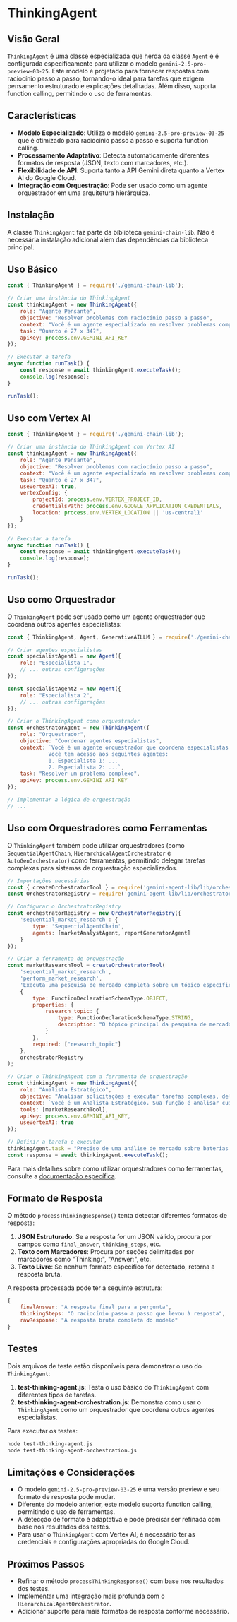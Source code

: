 # ThinkingAgent

## Visão Geral

`ThinkingAgent` é uma classe especializada que herda da classe `Agent` e é configurada especificamente para utilizar o modelo `gemini-2.5-pro-preview-03-25`. Este modelo é projetado para fornecer respostas com raciocínio passo a passo, tornando-o ideal para tarefas que exigem pensamento estruturado e explicações detalhadas. Além disso, suporta function calling, permitindo o uso de ferramentas.

## Características

- **Modelo Especializado**: Utiliza o modelo `gemini-2.5-pro-preview-03-25` que é otimizado para raciocínio passo a passo e suporta function calling.
- **Processamento Adaptativo**: Detecta automaticamente diferentes formatos de resposta (JSON, texto com marcadores, etc.).
- **Flexibilidade de API**: Suporta tanto a API Gemini direta quanto a Vertex AI do Google Cloud.
- **Integração com Orquestração**: Pode ser usado como um agente orquestrador em uma arquitetura hierárquica.

## Instalação

A classe `ThinkingAgent` faz parte da biblioteca `gemini-chain-lib`. Não é necessária instalação adicional além das dependências da biblioteca principal.

## Uso Básico

```javascript
const { ThinkingAgent } = require('./gemini-chain-lib');

// Criar uma instância do ThinkingAgent
const thinkingAgent = new ThinkingAgent({
    role: "Agente Pensante",
    objective: "Resolver problemas com raciocínio passo a passo",
    context: "Você é um agente especializado em resolver problemas complexos. Explique seu raciocínio de forma clara e estruturada.",
    task: "Quanto é 27 x 34?",
    apiKey: process.env.GEMINI_API_KEY
});

// Executar a tarefa
async function runTask() {
    const response = await thinkingAgent.executeTask();
    console.log(response);
}

runTask();
```

## Uso com Vertex AI

```javascript
const { ThinkingAgent } = require('./gemini-chain-lib');

// Criar uma instância do ThinkingAgent com Vertex AI
const thinkingAgent = new ThinkingAgent({
    role: "Agente Pensante",
    objective: "Resolver problemas com raciocínio passo a passo",
    context: "Você é um agente especializado em resolver problemas complexos. Explique seu raciocínio de forma clara e estruturada.",
    task: "Quanto é 27 x 34?",
    useVertexAI: true,
    vertexConfig: {
        projectId: process.env.VERTEX_PROJECT_ID,
        credentialsPath: process.env.GOOGLE_APPLICATION_CREDENTIALS,
        location: process.env.VERTEX_LOCATION || 'us-central1'
    }
});

// Executar a tarefa
async function runTask() {
    const response = await thinkingAgent.executeTask();
    console.log(response);
}

runTask();
```

## Uso como Orquestrador

O `ThinkingAgent` pode ser usado como um agente orquestrador que coordena outros agentes especialistas:

```javascript
const { ThinkingAgent, Agent, GenerativeAILLM } = require('./gemini-chain-lib');

// Criar agentes especialistas
const specialistAgent1 = new Agent({
    role: "Especialista 1",
    // ... outras configurações
});

const specialistAgent2 = new Agent({
    role: "Especialista 2",
    // ... outras configurações
});

// Criar o ThinkingAgent como orquestrador
const orchestratorAgent = new ThinkingAgent({
    role: "Orquestrador",
    objective: "Coordenar agentes especialistas",
    context: `Você é um agente orquestrador que coordena especialistas.
             Você tem acesso aos seguintes agentes:
             1. Especialista 1: ...
             2. Especialista 2: ...`,
    task: "Resolver um problema complexo",
    apiKey: process.env.GEMINI_API_KEY
});

// Implementar a lógica de orquestração
// ...
```

## Uso com Orquestradores como Ferramentas

O `ThinkingAgent` também pode utilizar orquestradores (como `SequentialAgentChain`, `HierarchicalAgentOrchestrator` e `AutoGenOrchestrator`) como ferramentas, permitindo delegar tarefas complexas para sistemas de orquestração especializados.

```javascript
// Importações necessárias
const { createOrchestratorTool } = require('gemini-agent-lib/lib/orchestrator-tool-factory');
const OrchestratorRegistry = require('gemini-agent-lib/lib/orchestrator-registry');

// Configurar o OrchestratorRegistry
const orchestratorRegistry = new OrchestratorRegistry({
    'sequential_market_research': {
        type: 'SequentialAgentChain',
        agents: [marketAnalystAgent, reportGeneratorAgent]
    }
});

// Criar a ferramenta de orquestração
const marketResearchTool = createOrchestratorTool(
    'sequential_market_research',
    'perform_market_research',
    'Executa uma pesquisa de mercado completa sobre um tópico específico.',
    {
        type: FunctionDeclarationSchemaType.OBJECT,
        properties: {
            research_topic: { 
                type: FunctionDeclarationSchemaType.STRING, 
                description: "O tópico principal da pesquisa de mercado." 
            }
        },
        required: ["research_topic"]
    },
    orchestratorRegistry
);

// Criar o ThinkingAgent com a ferramenta de orquestração
const thinkingAgent = new ThinkingAgent({
    role: "Analista Estratégico",
    objective: "Analisar solicitações e executar tarefas complexas, delegando quando necessário",
    context: `Você é um Analista Estratégico. Sua função é analisar cuidadosamente a solicitação do usuário...`,
    tools: [marketResearchTool],
    apiKey: process.env.GEMINI_API_KEY,
    useVertexAI: true
});

// Definir a tarefa e executar
thinkingAgent.task = "Preciso de uma análise de mercado sobre baterias de estado sólido para veículos elétricos.";
const response = await thinkingAgent.executeTask();
```

Para mais detalhes sobre como utilizar orquestradores como ferramentas, consulte a [documentação específica](./orchestrator-tool-factory.md).

## Formato de Resposta

O método `processThinkingResponse()` tenta detectar diferentes formatos de resposta:

1. **JSON Estruturado**: Se a resposta for um JSON válido, procura por campos como `final_answer`, `thinking_steps`, etc.
2. **Texto com Marcadores**: Procura por seções delimitadas por marcadores como "Thinking:", "Answer:", etc.
3. **Texto Livre**: Se nenhum formato específico for detectado, retorna a resposta bruta.

A resposta processada pode ter a seguinte estrutura:

```javascript
{
    finalAnswer: "A resposta final para a pergunta",
    thinkingSteps: "O raciocínio passo a passo que levou à resposta",
    rawResponse: "A resposta bruta completa do modelo"
}
```

## Testes

Dois arquivos de teste estão disponíveis para demonstrar o uso do `ThinkingAgent`:

1. **test-thinking-agent.js**: Testa o uso básico do `ThinkingAgent` com diferentes tipos de tarefas.
2. **test-thinking-agent-orchestration.js**: Demonstra como usar o `ThinkingAgent` como um orquestrador que coordena outros agentes especialistas.

Para executar os testes:

```bash
node test-thinking-agent.js
node test-thinking-agent-orchestration.js
```

## Limitações e Considerações

- O modelo `gemini-2.5-pro-preview-03-25` é uma versão preview e seu formato de resposta pode mudar.
- Diferente do modelo anterior, este modelo suporta function calling, permitindo o uso de ferramentas.
- A detecção de formato é adaptativa e pode precisar ser refinada com base nos resultados dos testes.
- Para usar o `ThinkingAgent` com Vertex AI, é necessário ter as credenciais e configurações apropriadas do Google Cloud.

## Próximos Passos

- Refinar o método `processThinkingResponse()` com base nos resultados dos testes.
- Implementar uma integração mais profunda com o `HierarchicalAgentOrchestrator`.
- Adicionar suporte para mais formatos de resposta conforme necessário.
